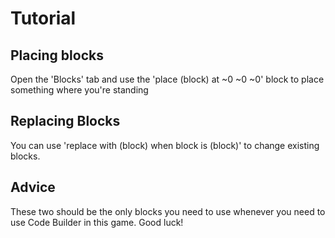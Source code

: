 # Tutorial

## Placing blocks

Open the 'Blocks' tab and use the 'place (block) at ~0 ~0 ~0' block to place something where you're standing

## Replacing Blocks

You can use 'replace with (block) when block is (block)' to change existing blocks.


## Advice

These two should be the only blocks you need to use whenever you need to use Code Builder in this game. Good luck!
